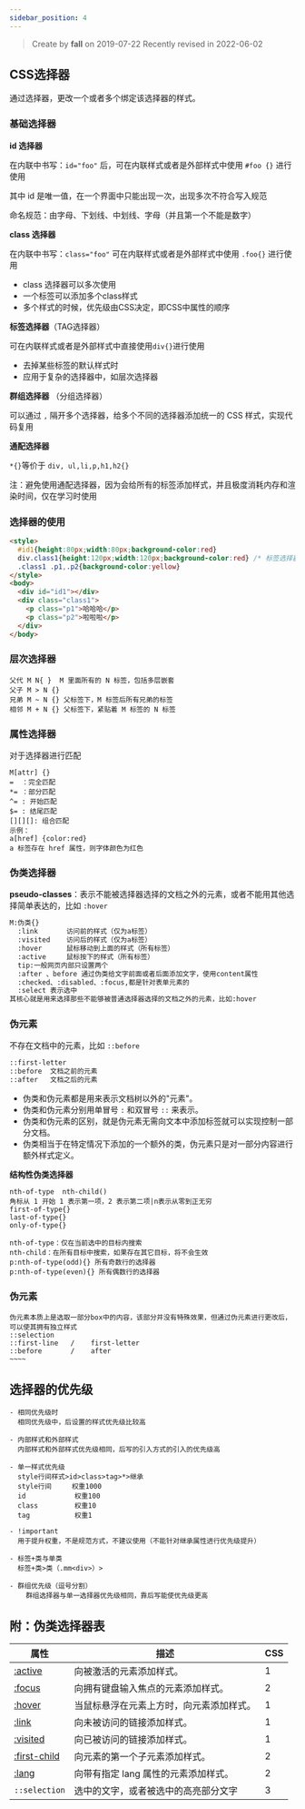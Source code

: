 ```yaml
---
sidebar_position: 4
---
```


> Create by **fall** on 2019-07-22
> Recently revised in 2022-06-02

## CSS选择器

通过选择器，更改一个或者多个绑定该选择器的样式。

### 基础选择器

**id 选择器**

在内联中书写：`id="foo"` 后，可在内联样式或者是外部样式中使用 `#foo {}` 进行使用

其中 id 是唯一值，在一个界面中只能出现一次，出现多次不符合写入规范

命名规范：由字母、下划线、中划线、字母（并且第一个不能是数字）

**class 选择器**

在内联中书写：`class="foo"` 可在内联样式或者是外部样式中使用 `.foo{}` 进行使用

- class 选择器可以多次使用
- 一个标签可以添加多个class样式
- 多个样式的时候，优先级由CSS决定，即CSS中属性的顺序

**标签选择器**（TAG选择器）

可在内联样式或者是外部样式中直接使用`div{}`进行使用

- 去掉某些标签的默认样式时
- 应用于复杂的选择器中，如层次选择器

**群组选择器** （分组选择器）

可以通过 `,` 隔开多个选择器，给多个不同的选择器添加统一的 CSS 样式，实现代码复用

**通配选择器**

`*{}`等价于 `div, ul,li,p,h1,h2{}`

注：避免使用通配选择器，因为会给所有的标签添加样式，并且极度消耗内存和渲染时间，仅在学习时使用

### 选择器的使用

```html
<style>
  #id1{height:80px;width:80px;background-color:red}
  div.class1{height:120px;width:120px;background-color:red} /* 标签选择器和类选择器同时使用 */
  .class1 .p1,.p2{background-color:yellow}
</style>
<body>
  <div id="id1"></div>
  <div class="class1">
  	<p class="p1">哈哈哈</p>
    <p class="p2">啦啦啦</p>
  </div>
</body>
```



### **层次选择器**

```
父代 M N{ }  M 里面所有的 N 标签，包括多层嵌套
父子 M > N {}
兄弟 M ~ N {} 父标签下，M 标签后所有兄弟的标签
相邻 M + N {} 父标签下，紧贴着 M 标签的 N 标签
```

### 属性选择器

对于选择器进行匹配

```
M[attr] {}
=  ：完全匹配
*= ：部分匹配
^= : 开始匹配
$= : 结尾匹配
[][][]: 组合匹配
示例：
a[href] {color:red} 
a 标签存在 href 属性，则字体颜色为红色
```

### 伪类选择器

**pseudo-classes**：表示不能被选择器选择的文档之外的元素，或者不能用其他选择简单表达的，比如 `:hover`

```markdown
M:伪类{}
  :link       访问前的样式（仅为a标签）
  :visited    访问后的样式（仅为a标签）
  :hover      鼠标移动到上面的样式（所有标签）
  :active     鼠标按下的样式（所有标签）
  tip:一般网页内部只设置两个
  :after 、before 通过伪类给文字前面或者后面添加文字，使用content属性
  :checked、:disabled、:focus,都是针对表单元素的
  :select 表示选中
其核心就是用来选择那些不能够被普通选择器选择的文档之外的元素，比如:hover
```

### 伪元素

不存在文档中的元素，比如 `::before`

```markdown
::first-letter
::before  文档之前的元素
::after   文档之后的元素
```

- 伪类和伪元素都是用来表示文档树以外的"元素"。
- 伪类和伪元素分别用单冒号 `:` 和双冒号 `::` 来表示。
- 伪类和伪元素的区别，就是伪元素无需向文本中添加标签就可以实现控制一部分文档。
- 伪类相当于在特定情况下添加的一个额外的类，伪元素只是对一部分内容进行额外样式定义。

**结构性伪类选择器**

```
nth-of-type  nth-child()
角标从 1 开始 1 表示第一项，2 表示第二项|n表示从零到正无穷
first-of-type{}
last-of-type{}
only-of-type{}

nth-of-type：仅在当前选中的目标内搜索
nth-child：在所有目标中搜索，如果存在其它目标，将不会生效
p:nth-of-type(odd){} 所有奇数行的选择器
p:nth-of-type(even){} 所有偶数行的选择器
```

### 伪元素

    伪元素本质上是选取一部分box中的内容，该部分并没有特殊效果，但通过伪元素进行更改后，可以使其拥有独立样式
    ::selection
    ::first-line   /    first-letter
    ::before       /    after
    ~~~~



## 选择器的优先级

```
- 相同优先级时
  相同优先级中，后设置的样式优先级比较高
  
- 内部样式和外部样式
  内部样式和外部样式优先级相同，后写的引入方式的引入的优先级高

- 单一样式优先级
  style行间样式>id>class>tag>*>继承
  style行间     权重1000
  id            权重100
  class         权重10
  tag           权重1
  
- !important
  用于提升权重，不是规范方式，不建议使用（不能针对继承属性进行优先级提升）

- 标签+类与单类
  标签+类>类（.mm<div>）>
  
- 群组优先级（逗号分割）
	群组选择器与单一选择器优先级相同，靠后写能使优先级更高
```

## 附：伪类选择器表

| 属性                                                         | 描述                                     | CSS  |
| ------------------------------------------------------------ | ---------------------------------------- | ---- |
| [:active](https://www.w3school.com.cn/cssref/pr_pseudo_active.asp) | 向被激活的元素添加样式。                 | 1    |
| [:focus](https://www.w3school.com.cn/cssref/pr_pseudo_focus.asp) | 向拥有键盘输入焦点的元素添加样式。       | 2    |
| [:hover](https://www.w3school.com.cn/cssref/pr_pseudo_hover.asp) | 当鼠标悬浮在元素上方时，向元素添加样式。 | 1    |
| [:link](https://www.w3school.com.cn/cssref/pr_pseudo_link.asp) | 向未被访问的链接添加样式。               | 1    |
| [:visited](https://www.w3school.com.cn/cssref/pr_pseudo_visited.asp) | 向已被访问的链接添加样式。               | 1    |
| [:first-child](https://www.w3school.com.cn/cssref/pr_pseudo_first-child.asp) | 向元素的第一个子元素添加样式。           | 2    |
| [:lang](https://www.w3school.com.cn/cssref/pr_pseudo_lang.asp) | 向带有指定 lang 属性的元素添加样式。     | 2    |
|`::selection`|选中的文字，或者被选中的高亮部分文字|3|

